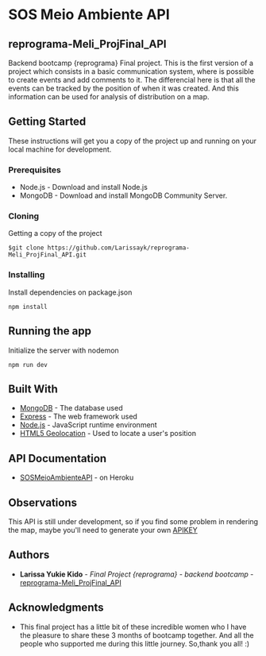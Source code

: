 # SOS Meio Ambiente API

## reprograma-Meli_ProjFinal_API
Backend bootcamp {reprograma} Final project. This is the first version of a project which consists in a basic communication system, where is possible to create events and add comments to it. The differencial here is that all the events can be tracked by the position of when it was created. And this information can be used for analysis of distribution on a map. 

## Getting Started

These instructions will get you a copy of the project up and running on your local machine for development.

### Prerequisites

* Node.js - Download and install Node.js
* MongoDB - Download and install MongoDB Community Server.

### Cloning

Getting a copy of the project

```
$git clone https://github.com/Larissayk/reprograma-Meli_ProjFinal_API.git
```

### Installing

Install dependencies on package.json

```
npm install
```

## Running the app

Initialize the server with nodemon

```
npm run dev
```

## Built With

* [MongoDB](https://www.mongodb.com) - The database used
* [Express](https://expressjs.com) - The web framework used
* [Node.js](https://nodejs.org) - JavaScript runtime environment
* [HTML5 Geolocation](https://www.w3schools.com/html/html5_geolocation) - Used to locate a user's position

## API Documentation

* [SOSMeioAmbienteAPI](https://sos-meio-ambiente-api.herokuapp.com/api-doc) - on Heroku

## Observations

This API is still under development, so if you find some problem in rendering the map, maybe you'll need to generate your own [APIKEY](https://developers.google.com/maps/documentation/javascript/get-api-key)

## Authors

* **Larissa Yukie Kido** - *Final Project {reprograma} - backend bootcamp* - [reprograma-Meli_ProjFinal_API](https://github.com/Larissayk/reprograma-Meli_ProjFinal_API)

## Acknowledgments

* This final project has a little bit of these incredible women who I have the pleasure to share these 3 months of bootcamp together. And all the people who supported me during this little journey. So,thank you all! :)
